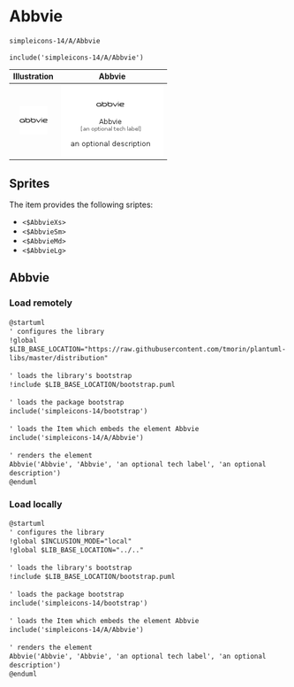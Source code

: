 # Abbvie


```text
simpleicons-14/A/Abbvie
```

```text
include('simpleicons-14/A/Abbvie')
```



| Illustration | Abbvie |
| :---: | :---: |
| ![illustration for Illustration](../../simpleicons-14/A/Abbvie.png) | ![illustration for Abbvie](../../simpleicons-14/A/Abbvie.Local.png) |



## Sprites
The item provides the following sriptes:

- `<$AbbvieXs>`
- `<$AbbvieSm>`
- `<$AbbvieMd>`
- `<$AbbvieLg>`





## Abbvie

### Load remotely
```plantuml
@startuml
' configures the library
!global $LIB_BASE_LOCATION="https://raw.githubusercontent.com/tmorin/plantuml-libs/master/distribution"

' loads the library's bootstrap
!include $LIB_BASE_LOCATION/bootstrap.puml

' loads the package bootstrap
include('simpleicons-14/bootstrap')

' loads the Item which embeds the element Abbvie
include('simpleicons-14/A/Abbvie')

' renders the element
Abbvie('Abbvie', 'Abbvie', 'an optional tech label', 'an optional description')
@enduml
```

### Load locally
```plantuml
@startuml
' configures the library
!global $INCLUSION_MODE="local"
!global $LIB_BASE_LOCATION="../.."

' loads the library's bootstrap
!include $LIB_BASE_LOCATION/bootstrap.puml

' loads the package bootstrap
include('simpleicons-14/bootstrap')

' loads the Item which embeds the element Abbvie
include('simpleicons-14/A/Abbvie')

' renders the element
Abbvie('Abbvie', 'Abbvie', 'an optional tech label', 'an optional description')
@enduml
```

